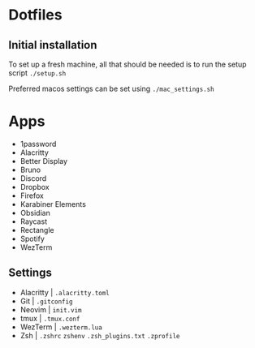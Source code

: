 # Dotfiles

## Initial installation
To set up a fresh machine, all that should be needed is to run the setup script `./setup.sh` 

Preferred macos settings can be set using `./mac_settings.sh`

# Apps
- 1password
- Alacritty
- Better Display
- Bruno
- Discord
- Dropbox
- Firefox
- Karabiner Elements
- Obsidian
- Raycast
- Rectangle
- Spotify
- WezTerm

## Settings
- Alacritty | `.alacritty.toml`
- Git | `.gitconfig`
- Neovim | `init.vim`
- tmux | `.tmux.conf`
- WezTerm | `.wezterm.lua`
- Zsh | `.zshrc` `zshenv` `.zsh_plugins.txt` `.zprofile`

